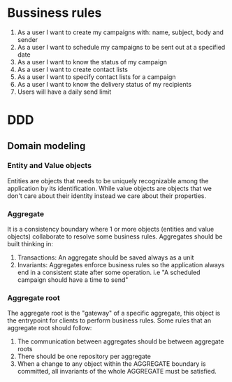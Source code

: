 # Bussiness rules

1. As a user I want to create my campaigns with: name, subject, body and sender
2. As a user I want to schedule my campaigns to be sent out at a specified date
3. As a user I want to know the status of my campaign
4. As a user I want to create contact lists
5. As a user I want to specify contact lists for a campaign
6. As a user I want to know the delivery status of my recipients
7. Users will have a daily send limit

# DDD
## Domain modeling
### Entity and Value objects
Entities are objects that needs to be uniquely recognizable among the application by its identification. 
While value objects are objects that we don't care about
their identity instead we care about their properties.
### Aggregate
It is a consistency boundary where 1 or more objects (entities and value objects) collaborate to resolve some business rules. Aggregates should be built thinking in:
1. Transactions: An aggregate should be saved always as a unit
2. Invariants: Aggregates enforce business rules so the application always end in a consistent state after some operation. i.e "A scheduled campaign should have a time to send"
### Aggregate root
The aggregate root is the "gateway" of a specific aggregate, this object is the entrypoint for clients to perform business rules. Some rules that an aggregate root should follow:
1. The communication between aggregates should be between aggregate roots
2. There should be one repository per aggregate
3. When a change to any object within the AGGREGATE boundary is committed, all invariants of the whole AGGREGATE must be satisfied.
